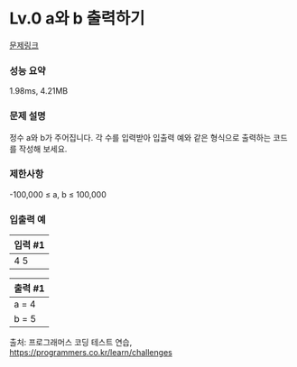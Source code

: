<h1>Lv.0 a와 b 출력하기</h1>

[문제링크](https://school.programmers.co.kr/learn/courses/30/lessons/181951)

### 성능 요약
1.98ms, 4.21MB

### 문제 설명
정수 a와 b가 주어집니다. 각 수를 입력받아 입출력 예와 같은 형식으로 출력하는 코드를 작성해 보세요.

### 제한사항
-100,000 ≤ a, b ≤ 100,000

### 입출력 예
|입력 #1|
|---|
|4 5|

|출력 #1|
|---|
|a = 4
b = 5|

출처: 프로그래머스 코딩 테스트 연습, https://programmers.co.kr/learn/challenges

